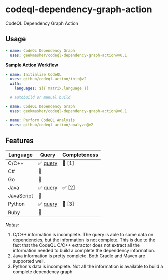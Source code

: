 # codeql-dependency-graph-action

CodeQL Dependency Graph Action

## Usage

```yaml
- name: CodeQL Dependency Graph
  uses: geekmasher/codeql-dependency-graph-action@v0.1
```

**Sample Action Workflow**

```yaml
- name: Initialize CodeQL
  uses: github/codeql-action/init@v2
  with:
    languages: ${{ matrix.language }}

  # autobuild or manual build

- name: CodeQL Dependency Graph
  uses: geekmasher/codeql-dependency-graph-action@v0.1

- name: Perform CodeQL Analysis
  uses: github/codeql-action/analyze@v2
```

## Features

| Language   | Query                                   | Completeness               |
| ---------- | --------------------------------------- | -------------------------- |
| C/C++      | :white_check_mark: [query](./ql/cpp)    | :large_orange_diamond: [1] |
| C#         | :red_circle:                            |                            |
| Go         | :red_circle:                            |                            |
| Java       | :white_check_mark: [query](./ql/java)   | :white_check_mark: [2]     |
| JavaScript | :red_circle:                            |                            |
| Python     | :white_check_mark: [query](./ql/python) | :large_orange_diamond: [3] |
| Ruby       | :red_circle:                            |                            |

*Notes:*

1. C/C++ information is incomplete. The query is able to some data on dependencies, but the information is not complete. This is due to the fact that the CodeQL C/C++ extractor does not extract all the information needed to build a complete the dependency information.
2. Java information is pretty complete. Both Gradle and Maven are supported well.
3. Python's data is incomplete. Not all the information is available to build a complete dependency graph.
